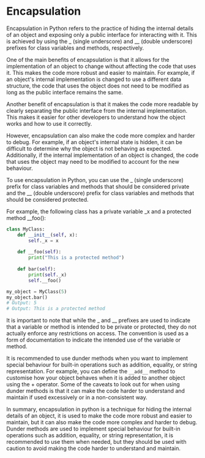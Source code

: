 # Encapsulation

Encapsulation in Python refers to the practice of hiding the internal details of an object and exposing only a public interface for interacting with it. This is achieved by using the \_ (single underscore) and \_\_ (double underscore) prefixes for class variables and methods, respectively.

One of the main benefits of encapsulation is that it allows for the implementation of an object to change without affecting the code that uses it. This makes the code more robust and easier to maintain. For example, if an object's internal implementation is changed to use a different data structure, the code that uses the object does not need to be modified as long as the public interface remains the same.

Another benefit of encapsulation is that it makes the code more readable by clearly separating the public interface from the internal implementation. This makes it easier for other developers to understand how the object works and how to use it correctly.

However, encapsulation can also make the code more complex and harder to debug. For example, if an object's internal state is hidden, it can be difficult to determine why the object is not behaving as expected. Additionally, if the internal implementation of an object is changed, the code that uses the object may need to be modified to account for the new behaviour.

To use encapsulation in Python, you can use the \_ (single underscore) prefix for class variables and methods that should be considered private and the \_\_ (double underscore) prefix for class variables and methods that should be considered protected.

For example, the following class has a private variable \_x and a protected method \_\_foo():

```python
class MyClass:
    def __init__(self, x):
        self._x = x
        
    def __foo(self):
        print("This is a protected method")
        
    def bar(self):
        print(self._x)
        self.__foo()

my_object = MyClass(5)
my_object.bar()
# Output: 5
# Output: This is a protected method
```

It is important to note that while the \_ and \_\_ prefixes are used to indicate that a variable or method is intended to be private or protected, they do not actually enforce any restrictions on access. The convention is used as a form of documentation to indicate the intended use of the variable or method.

It is recommended to use dunder methods when you want to implement special behaviour for built-in operations such as addition, equality, or string representation. For example, you can define the `__add__` method to customise how your object behaves when it is added to another object using the + operator. Some of the caveats to look out for when using dunder methods is that it can make the code harder to understand and maintain if used excessively or in a non-consistent way.

In summary, encapsulation in python is a technique for hiding the internal details of an object, it is used to make the code more robust and easier to maintain, but it can also make the code more complex and harder to debug. Dunder methods are used to implement special behaviour for built-in operations such as addition, equality, or string representation, it is recommended to use them when needed, but they should be used with caution to avoid making the code harder to understand and maintain.
